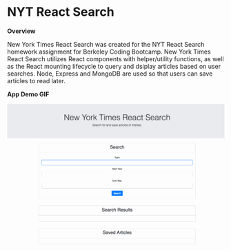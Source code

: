# NYT React Search

**Overview**

New York Times React Search was created for the NYT React Search homework assignment for Berkeley Coding Bootcamp. New York Times React Search utilizes React components with helper/utility functions, as well as the React mounting lifecycle to query and dsiplay articles based on user searches. Node, Express and MongoDB are used so that users can save articles to read later.

**App Demo GIF**

<img src="https://github.com/jerauld/nytreact/blob/master/client/public/images/nytreact.gif" width="600px"/>
